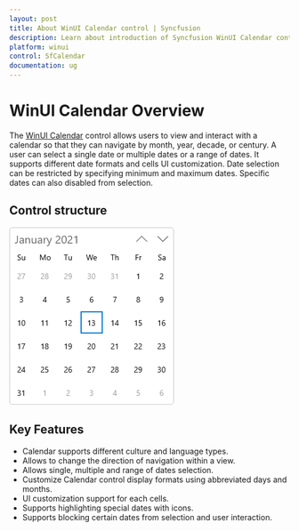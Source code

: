 ```yaml
---
layout: post
title: About WinUI Calendar control | Syncfusion
description: Learn about introduction of Syncfusion WinUI Calendar control of month, year, decade navigation support.
platform: winui
control: SfCalendar
documentation: ug
---
```


# WinUI Calendar Overview

The [WinUI Calendar](https://www.syncfusion.com/winui-controls/calendar) control allows users to view and interact with a calendar so that they can navigate by month, year, decade, or century. A user can select a single date or multiple dates or a range of dates. It supports different date formats and cells UI customization. Date selection can be restricted by specifying minimum and maximum dates. Specific dates can also disabled from selection.

## Control structure

![WinUI Calendar control](Getting-Started_images/overview.png)

## Key Features

* Calendar supports different culture and language types.
* Allows to change the direction of navigation within a view.
* Allows single, multiple and range of dates selection.
* Customize Calendar control display formats using abbreviated days and months.
* UI customization support for each cells.
* Supports highlighting special dates with icons.
* Supports blocking certain dates from selection and user interaction.